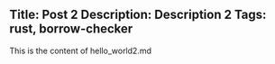 Title: Post 2
Description: Description 2
Tags: rust, borrow-checker
---
This is the content of hello_world2.md
